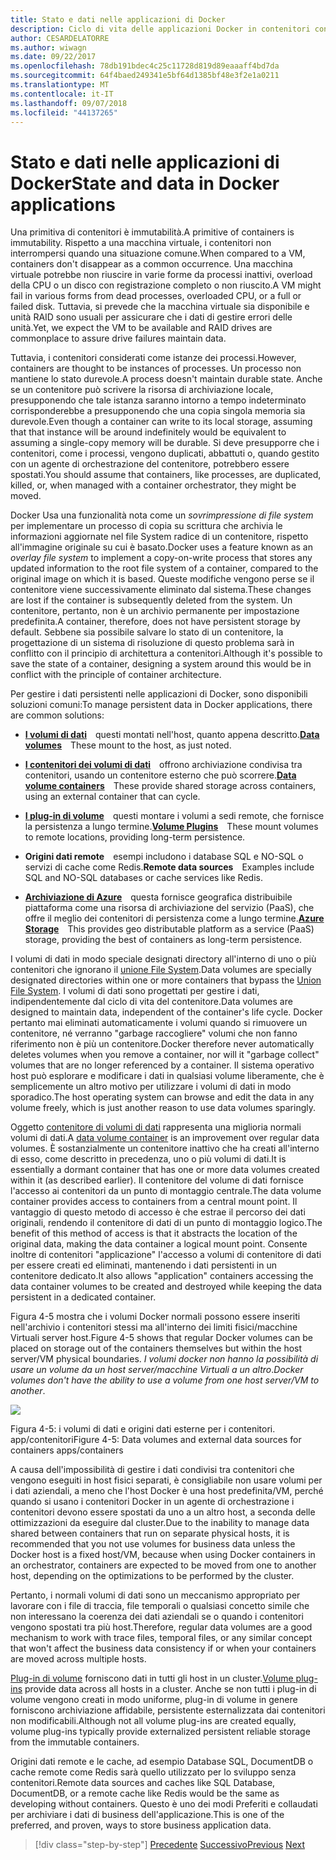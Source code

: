 ```yaml
---
title: Stato e dati nelle applicazioni di Docker
description: Ciclo di vita delle applicazioni Docker in contenitori con piattaforma e strumenti Microsoft
author: CESARDELATORRE
ms.author: wiwagn
ms.date: 09/22/2017
ms.openlocfilehash: 78db191bdec4c25c11728d819d89eaaaff4bd7da
ms.sourcegitcommit: 64f4baed249341e5bf64d1385bf48e3f2e1a0211
ms.translationtype: MT
ms.contentlocale: it-IT
ms.lasthandoff: 09/07/2018
ms.locfileid: "44137265"
---
```

# <a name="state-and-data-in-docker-applications"></a><span data-ttu-id="092f8-103">Stato e dati nelle applicazioni di Docker</span><span class="sxs-lookup"><span data-stu-id="092f8-103">State and data in Docker applications</span></span>

<span data-ttu-id="092f8-104">Una primitiva di contenitori è immutabilità.</span><span class="sxs-lookup"><span data-stu-id="092f8-104">A primitive of containers is immutability.</span></span> <span data-ttu-id="092f8-105">Rispetto a una macchina virtuale, i contenitori non interrompersi quando una situazione comune.</span><span class="sxs-lookup"><span data-stu-id="092f8-105">When compared to a VM, containers don't disappear as a common occurrence.</span></span> <span data-ttu-id="092f8-106">Una macchina virtuale potrebbe non riuscire in varie forme da processi inattivi, overload della CPU o un disco con registrazione completo o non riuscito.</span><span class="sxs-lookup"><span data-stu-id="092f8-106">A VM might fail in various forms from dead processes, overloaded CPU, or a full or failed disk.</span></span> <span data-ttu-id="092f8-107">Tuttavia, si prevede che la macchina virtuale sia disponibile e unità RAID sono usuali per assicurare che i dati di gestire errori delle unità.</span><span class="sxs-lookup"><span data-stu-id="092f8-107">Yet, we expect the VM to be available and RAID drives are commonplace to assure drive failures maintain data.</span></span>

<span data-ttu-id="092f8-108">Tuttavia, i contenitori considerati come istanze dei processi.</span><span class="sxs-lookup"><span data-stu-id="092f8-108">However, containers are thought to be instances of processes.</span></span> <span data-ttu-id="092f8-109">Un processo non mantiene lo stato durevole.</span><span class="sxs-lookup"><span data-stu-id="092f8-109">A process doesn't maintain durable state.</span></span> <span data-ttu-id="092f8-110">Anche se un contenitore può scrivere la risorsa di archiviazione locale, presupponendo che tale istanza saranno intorno a tempo indeterminato corrisponderebbe a presupponendo che una copia singola memoria sia durevole.</span><span class="sxs-lookup"><span data-stu-id="092f8-110">Even though a container can write to its local storage, assuming that that instance will be around indefinitely would be equivalent to assuming a single-copy memory will be durable.</span></span> <span data-ttu-id="092f8-111">Si deve presupporre che i contenitori, come i processi, vengono duplicati, abbattuti o, quando gestito con un agente di orchestrazione del contenitore, potrebbero essere spostati.</span><span class="sxs-lookup"><span data-stu-id="092f8-111">You should assume that containers, like processes, are duplicated, killed, or, when managed with a container orchestrator, they might be moved.</span></span>

<span data-ttu-id="092f8-112">Docker Usa una funzionalità nota come un *sovrimpressione di file system* per implementare un processo di copia su scrittura che archivia le informazioni aggiornate nel file System radice di un contenitore, rispetto all'immagine originale su cui è basato.</span><span class="sxs-lookup"><span data-stu-id="092f8-112">Docker uses a feature known as an *overlay file system* to implement a copy-on-write process that stores any updated information to the root file system of a container, compared to the original image on which it is based.</span></span> <span data-ttu-id="092f8-113">Queste modifiche vengono perse se il contenitore viene successivamente eliminato dal sistema.</span><span class="sxs-lookup"><span data-stu-id="092f8-113">These changes are lost if the container is subsequently deleted from the system.</span></span> <span data-ttu-id="092f8-114">Un contenitore, pertanto, non è un archivio permanente per impostazione predefinita.</span><span class="sxs-lookup"><span data-stu-id="092f8-114">A container, therefore, does not have persistent storage by default.</span></span> <span data-ttu-id="092f8-115">Sebbene sia possibile salvare lo stato di un contenitore, la progettazione di un sistema di risoluzione di questo problema sarà in conflitto con il principio di architettura a contenitori.</span><span class="sxs-lookup"><span data-stu-id="092f8-115">Although it's possible to save the state of a container, designing a system around this would be in conflict with the principle of container architecture.</span></span>

<span data-ttu-id="092f8-116">Per gestire i dati persistenti nelle applicazioni di Docker, sono disponibili soluzioni comuni:</span><span class="sxs-lookup"><span data-stu-id="092f8-116">To manage persistent data in Docker applications, there are common solutions:</span></span>

-   <span data-ttu-id="092f8-117">[**I volumi di dati**](https://docs.docker.com/engine/tutorials/dockervolumes/) questi montati nell'host, quanto appena descritto.</span><span class="sxs-lookup"><span data-stu-id="092f8-117">[**Data volumes**](https://docs.docker.com/engine/tutorials/dockervolumes/) These mount to the host, as just noted.</span></span>

-   <span data-ttu-id="092f8-118">[**I contenitori dei volumi di dati**](https://docs.docker.com/engine/tutorials/dockervolumes/#/creating-and-mounting-a-data-volume-container) offrono archiviazione condivisa tra contenitori, usando un contenitore esterno che può scorrere.</span><span class="sxs-lookup"><span data-stu-id="092f8-118">[**Data volume containers**](https://docs.docker.com/engine/tutorials/dockervolumes/#/creating-and-mounting-a-data-volume-container) These provide shared storage across containers, using an external container that can cycle.</span></span>

-   <span data-ttu-id="092f8-119">[**I plug-in di volume**](https://docs.docker.com/engine/tutorials/dockervolumes/#/mount-a-shared-storage-volume-as-a-data-volume) questi montare i volumi a sedi remote, che fornisce la persistenza a lungo termine.</span><span class="sxs-lookup"><span data-stu-id="092f8-119">[**Volume Plugins**](https://docs.docker.com/engine/tutorials/dockervolumes/#/mount-a-shared-storage-volume-as-a-data-volume) These mount volumes to remote locations, providing long-term persistence.</span></span>

-   <span data-ttu-id="092f8-120">**Origini dati remote** esempi includono i database SQL e NO-SQL o servizi di cache come Redis.</span><span class="sxs-lookup"><span data-stu-id="092f8-120">**Remote data sources** Examples include SQL and NO-SQL databases or cache services like Redis.</span></span>

-   <span data-ttu-id="092f8-121">[**Archiviazione di Azure**](https://docs.microsoft.com/azure/storage/) questa fornisce geografica distribuibile piattaforma come una risorsa di archiviazione del servizio (PaaS), che offre il meglio dei contenitori di persistenza come a lungo termine.</span><span class="sxs-lookup"><span data-stu-id="092f8-121">[**Azure Storage**](https://docs.microsoft.com/azure/storage/) This provides geo distributable platform as a service (PaaS) storage, providing the best of containers as long-term persistence.</span></span>

<span data-ttu-id="092f8-122">I volumi di dati in modo speciale designati directory all'interno di uno o più contenitori che ignorano il [unione File System](https://docs.docker.com/glossary/?term=Union%20file%20system).</span><span class="sxs-lookup"><span data-stu-id="092f8-122">Data volumes are specially designated directories within one or more containers that bypass the [Union File System](https://docs.docker.com/glossary/?term=Union%20file%20system).</span></span> <span data-ttu-id="092f8-123">I volumi di dati sono progettati per gestire i dati, indipendentemente dal ciclo di vita del contenitore.</span><span class="sxs-lookup"><span data-stu-id="092f8-123">Data volumes are designed to maintain data, independent of the container's life cycle.</span></span> <span data-ttu-id="092f8-124">Docker pertanto mai eliminati automaticamente i volumi quando si rimuovere un contenitore, né verranno "garbage raccogliere" volumi che non fanno riferimento non è più un contenitore.</span><span class="sxs-lookup"><span data-stu-id="092f8-124">Docker therefore never automatically deletes volumes when you remove a container, nor will it "garbage collect" volumes that are no longer referenced by a container.</span></span> <span data-ttu-id="092f8-125">Il sistema operativo host può esplorare e modificare i dati in qualsiasi volume liberamente, che è semplicemente un altro motivo per utilizzare i volumi di dati in modo sporadico.</span><span class="sxs-lookup"><span data-stu-id="092f8-125">The host operating system can browse and edit the data in any volume freely, which is just another reason to use data volumes sparingly.</span></span>

<span data-ttu-id="092f8-126">Oggetto [contenitore di volumi di dati](https://docs.docker.com/glossary/?term=volume) rappresenta una miglioria normali volumi di dati.</span><span class="sxs-lookup"><span data-stu-id="092f8-126">A [data volume container](https://docs.docker.com/glossary/?term=volume) is an improvement over regular data volumes.</span></span> <span data-ttu-id="092f8-127">È sostanzialmente un contenitore inattivo che ha creati all'interno di esso, come descritto in precedenza, uno o più volumi di dati.</span><span class="sxs-lookup"><span data-stu-id="092f8-127">It is essentially a dormant container that has one or more data volumes created within it (as described earlier).</span></span> <span data-ttu-id="092f8-128">Il contenitore del volume di dati fornisce l'accesso ai contenitori da un punto di montaggio centrale.</span><span class="sxs-lookup"><span data-stu-id="092f8-128">The data volume container provides access to containers from a central mount point.</span></span> <span data-ttu-id="092f8-129">Il vantaggio di questo metodo di accesso è che estrae il percorso dei dati originali, rendendo il contenitore di dati di un punto di montaggio logico.</span><span class="sxs-lookup"><span data-stu-id="092f8-129">The benefit of this method of access is that it abstracts the location of the original data, making the data container a logical mount point.</span></span> <span data-ttu-id="092f8-130">Consente inoltre di contenitori "applicazione" l'accesso a volumi di contenitore di dati per essere creati ed eliminati, mantenendo i dati persistenti in un contenitore dedicato.</span><span class="sxs-lookup"><span data-stu-id="092f8-130">It also allows "application" containers accessing the data container volumes to be created and destroyed while keeping the data persistent in a dedicated container.</span></span>

<span data-ttu-id="092f8-131">Figura 4-5 mostra che i volumi Docker normali possono essere inseriti nell'archivio i contenitori stessi ma all'interno dei limiti fisici/macchine Virtuali server host.</span><span class="sxs-lookup"><span data-stu-id="092f8-131">Figure 4-5 shows that regular Docker volumes can be placed on storage out of the containers themselves but within the host server/VM physical boundaries.</span></span> <span data-ttu-id="092f8-132">*I volumi docker non hanno la possibilità di usare un volume da un host server/macchine Virtuali a un altro*.</span><span class="sxs-lookup"><span data-stu-id="092f8-132">*Docker volumes don't have the ability to use a volume from one host server/VM to another*.</span></span>

![](./media/image5.png)

<span data-ttu-id="092f8-133">Figura 4-5: i volumi di dati e origini dati esterne per i contenitori. app/contenitori</span><span class="sxs-lookup"><span data-stu-id="092f8-133">Figure 4-5: Data volumes and external data sources for containers apps/containers</span></span>

<span data-ttu-id="092f8-134">A causa dell'impossibilità di gestire i dati condivisi tra contenitori che vengono eseguiti in host fisici separati, è consigliabile non usare volumi per i dati aziendali, a meno che l'host Docker è una host predefinita/VM, perché quando si usano i contenitori Docker in un agente di orchestrazione i contenitori devono essere spostati da uno a un altro host, a seconda delle ottimizzazioni da eseguire dal cluster.</span><span class="sxs-lookup"><span data-stu-id="092f8-134">Due to the inability to manage data shared between containers that run on separate physical hosts, it is recommended that you not use volumes for business data unless the Docker host is a fixed host/VM, because when using Docker containers in an orchestrator, containers are expected to be moved from one to another host, depending on the optimizations to be performed by the cluster.</span></span>

<span data-ttu-id="092f8-135">Pertanto, i normali volumi di dati sono un meccanismo appropriato per lavorare con i file di traccia, file temporali o qualsiasi concetto simile che non interessano la coerenza dei dati aziendali se o quando i contenitori vengono spostati tra più host.</span><span class="sxs-lookup"><span data-stu-id="092f8-135">Therefore, regular data volumes are a good mechanism to work with trace files, temporal files, or any similar concept that won't affect the business data consistency if or when your containers are moved across multiple hosts.</span></span>

<span data-ttu-id="092f8-136">[Plug-in di volume](https://docs.docker.com/engine/extend/plugins_volume/) forniscono dati in tutti gli host in un cluster.</span><span class="sxs-lookup"><span data-stu-id="092f8-136">[Volume plug-ins](https://docs.docker.com/engine/extend/plugins_volume/) provide data across all hosts in a cluster.</span></span> <span data-ttu-id="092f8-137">Anche se non tutti i plug-in di volume vengono creati in modo uniforme, plug-in di volume in genere forniscono archiviazione affidabile, persistente esternalizzata dai contenitori non modificabili.</span><span class="sxs-lookup"><span data-stu-id="092f8-137">Although not all volume plug-ins are created equally, volume plug-ins typically provide externalized persistent reliable storage from the immutable containers.</span></span>

<span data-ttu-id="092f8-138">Origini dati remote e le cache, ad esempio Database SQL, DocumentDB o cache remote come Redis sarà quello utilizzato per lo sviluppo senza contenitori.</span><span class="sxs-lookup"><span data-stu-id="092f8-138">Remote data sources and caches like SQL Database, DocumentDB, or a remote cache like Redis would be the same as developing without containers.</span></span> <span data-ttu-id="092f8-139">Questo è uno dei modi Preferiti e collaudati per archiviare i dati di business dell'applicazione.</span><span class="sxs-lookup"><span data-stu-id="092f8-139">This is one of the preferred, and proven, ways to store business application data.</span></span>


>[!div class="step-by-step"]
<span data-ttu-id="092f8-140">[Precedente](monolithic-applications.md)
[Successivo](soa-applications.md)</span><span class="sxs-lookup"><span data-stu-id="092f8-140">[Previous](monolithic-applications.md)
[Next](soa-applications.md)</span></span>

